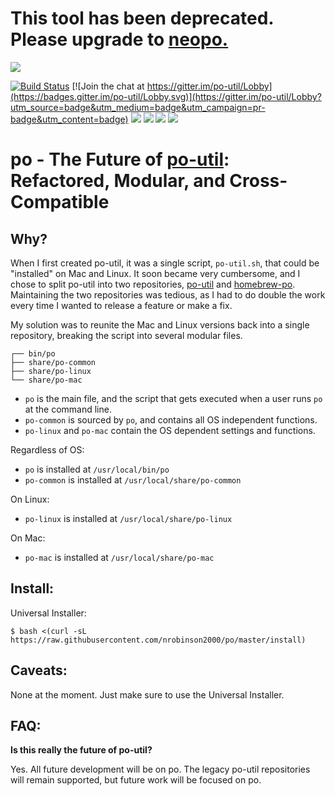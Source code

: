 # This tool has been deprecated. Please upgrade to [neopo.](https://github.com/nrobinson2000/neopo)

<img src="po-logo.png">

[![Build Status](https://travis-ci.org/nrobinson2000/po.svg?branch=master)](https://travis-ci.org/nrobinson2000/po)
[![Join the chat at https://gitter.im/po-util/Lobby](https://badges.gitter.im/po-util/Lobby.svg)](https://gitter.im/po-util/Lobby?utm_source=badge&utm_medium=badge&utm_campaign=pr-badge&utm_content=badge)
[![](https://img.shields.io/badge/donate-PayPal-009cde.svg)](https://www.paypal.me/nrobinson2000)
[![](https://img.shields.io/badge/donate-bitcoin-orange.svg)](https://donate.nrobinson.me)
[![](https://img.shields.io/github/issues/nrobinson2000/po.svg)](https://github.com/nrobinson2000/po/issues)
[![](https://img.shields.io/github/stars/nrobinson2000/po.svg)](https://github.com/nrobinson2000/po/stargazers)

# po - The Future of [po-util](https://github.com/nrobinson2000/po-util): Refactored, Modular, and Cross-Compatible

## Why?

When I first created po-util, it was a single script, `po-util.sh`, that could be "installed" on Mac and Linux.
It soon became very cumbersome, and I chose to split po-util into two repositories, [po-util](https://github.com/nrobinson2000/po-util) and [homebrew-po](https://github.com/nrobinson2000/homebrew-po).
Maintaining the two repositories was tedious, as I had to do double the work every time I wanted to release a feature or make a fix.

My solution was to reunite the Mac and Linux versions back into a single repository, breaking the script into several modular files.

```
┌── bin/po
├── share/po-common
├── share/po-linux
└── share/po-mac
```

* `po` is the main file, and the script that gets executed when a user runs `po` at the command line.
* `po-common` is sourced by `po`, and contains all OS independent functions.
* `po-linux` and `po-mac` contain the OS dependent settings and functions.

Regardless of OS:

* `po` is installed at `/usr/local/bin/po`
* `po-common` is installed at `/usr/local/share/po-common`

On Linux:

* `po-linux` is installed at `/usr/local/share/po-linux`

On Mac:

* `po-mac` is installed at `/usr/local/share/po-mac`

## Install:

Universal Installer:

```
$ bash <(curl -sL https://raw.githubusercontent.com/nrobinson2000/po/master/install)
```

## Caveats:
None at the moment. Just make sure to use the Universal Installer.

## FAQ:

**Is this really the future of po-util?**

Yes. All future development will be on po. The legacy po-util repositories will
remain supported, but future work will be focused on po.
